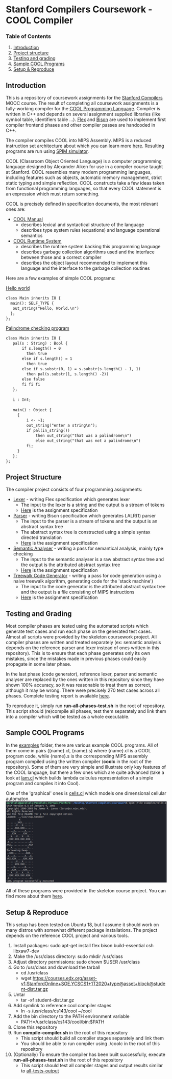 # Stanford Compilers Coursework - COOL Compiler
### Table of Contents

1. [Introduction](#introduction)
2. [Project structure](#project-structure)
3. [Testing and grading](#testing-and-grading)
4. [Sample COOL Programs](#sample-cool-programs)
5. [Setup & Reproduce](#setup--reproduce)

## Introduction
This is a repository of coursework assignments for the [Stanford Compilers](https://online.stanford.edu/courses/soe-ycscs1-compilers) MOOC course.
The result of completing all coursework assignments is a fully-working compiler for the [COOL Programming Language](http://theory.stanford.edu/~aiken/software/cool/cool.html). Compiler is written in C++ and depends on several assignment supplied libraries (like symbol table, identifiers table ...). [Flex](https://github.com/westes/flex) and [Bison](https://www.gnu.org/software/bison) are used to implement first compiler frontend phases and other compiler passes are handcoded in C++.

The compiler compiles COOL into MIPS Assembly. MIPS is a reduced instruction set architecture about which you can learn more [here](https://en.wikipedia.org/wiki/MIPS_architecture).
Resulting programs are run using [SPIM simulator](http://spimsimulator.sourceforge.net/).

COOL (Classroom Object Oriented Language) is a computer programming language designed by Alexander Aiken for use in a compiler course taught at Stanford.
COOL resembles many modern programming languages, including features such as objects, automatic memory management, strict static typing and simple reflection.
COOL constructs take a few ideas taken from functional programming languages, so that every COOL statement is an expression which must return something.

COOL is precisely defined in specification documents, the most relevant ones are:
  * [COOL Manual](http://theory.stanford.edu/~aiken/software/cool/cool-manual.pdf)
    * describes lexical and syntactical structure of the language
    * describes type system rules (equations) and language operational semantics
  * [COOL Runtime System](https://theory.stanford.edu/~aiken/software/cooldist/handouts/cool-runtime.pdf)
    * describes the runtime system backing this programming language
    * describes garbage collection algorithms used and the interface between those and a correct compiler
    * describes the object layout recommended to implement this language and the interface to the garbage collection routines
    
 Here are a few examples of simple COOL programs:
 
 [Hello world](./examples/hello_world.cl)
 ``` cool
 class Main inherits IO {
   main(): SELF_TYPE {
	out_string("Hello, World.\n")
   };
};
 ```
 
 [Palindrome checking program](./examples/palindrome.cl)
 ``` cool
 class Main inherits IO {
    pal(s : String) : Bool {
	    if s.length() = 0 
          then true
	    else if s.length() = 1 
          then true
	    else if s.substr(0, 1) = s.substr(s.length() - 1, 1) 
          then pal(s.substr(1, s.length() -2))
	    else false
	    fi fi fi
    };

    i : Int;

    main() : Object {
      {
          i <- ~1;
          out_string("enter a string\n");
          if pal(in_string())
              then out_string("that was a palindrome\n")
              else out_string("that was not a palindrome\n")
          fi;
      }
    };
};

 ```
 
 ## Project Structure
 The compiler project consists of four programming assignments:
 * [Lexer](./assignments/PA2/cool.flex) - writing Flex specification which generates lexer
 	* The input to the lexer is a string and the output is a stream of tokens
 	* [Here](./handouts/PA2.pdf) is the assignment specification 
 * [Parser](./assignments/PA3/cool.y) - writing Bison specification which generates LALR(1) parser
  	* The input to the parser is a stream of tokens and the output is an abstract syntax tree
	* The abstract syntax tree is constructed using a simple syntax directed translation
 	* [Here](./handouts/PA3.pdf) is the assignment specification 
 * [Semantic Analyser](./assignments/PA4/semant.cc) - writing a pass for semantical analysis, mainly type checking
 	* The input to the semantic analyser is a raw abstract syntax tree and the output is the attributed abstract syntax tree
  	* [Here](./handouts/PA4.pdf) is the assignment specification 
 * [Treewalk Code Generator](./assignments/PA5/cgen.cc) - writing a pass for code generation using a naive treewalk algorithm, generating code for the 'stack machine')
 	* The input to the code generator is the attributed abstract syntax tree and the output is a file consisting of MIPS instructions
 	* [Here](./handouts/PA5.pdf) is the assignment specification 
	
## Testing and Grading
Most compiler phases are tested using the automated scripts which generate test cases and run each phase on the generated test cases. Almost all scripts were provided by the skeleton coursework project. All compiler phases are written and treated separately (ex: semantic analysis depends on the reference parser and lexer instead of ones written in this repository). This is to ensure that each phase generates only its own mistakes, since the mistakes made in previous phases could easily propagate in some later phase. 

In the last phase (code generator), reference lexer, parser and semantic analyser are replaced by the ones written in this repository since they have shown 100% accuracy, so it was reasonable to treat them as correct, although it may be wrong. There were precisely 270 test cases across all phases.
Complete testing report is available [here](https://github.com/gboduljak/stanford-compilers-coursework/blob/master/all-phases-test.out).

To reproduce it, simply run **run-all-phases-test.sh** in the root of repository. This script should (re)compile all phases, test them separately and link them into a compiler which will be tested as a whole executable.

## Sample COOL Programs
In the [examples](./examples) folder, there are various example COOL programs. All of them come in pairs ({name}.cl, {name}.s) where {name}.cl is a COOL program code, while {name}.s is the corresponding MIPS assembly program compiled using the written compiler (**coolc** in the root of the repository). 
Some of them are very simple and illustrate only key features of the COOL language, but there a few ones which are quite advanced (take a look at [lam.cl](./examples/lam.cl) which builds lambda calculus representation of a simple program and compiles it into Cool). 

One of the 'graphical' ones is [cells.cl](./examples/cells.cl) which models one dimensional cellular automaton.
![cells.cl](./readme-resources/cellular-automaton.png)

All of these programs were provided in the skeleton course project. You can find more about them [here](./examples/README). 

## Setup & Reproduce
This setup has been tested on Ubuntu 18, but I assume it should work on many distros with somewhat different package installations.
The project depends on the reference COOL project and various tools.

1. Install packages: sudo apt-get install flex bison build-essential csh libxaw7-dev
2. Make the /usr/class directory: sudo mkdir /usr/class
3. Adjust directory permissions: sudo chown $USER /usr/class
4. Go to /usr/class and download the tarball
	* cd /usr/class
	* wget https://courses.edx.org/asset-v1:StanfordOnline+SOE.YCSCS1+1T2020+type@asset+block@student-dist.tar.gz
5. Untar
	* tar -xf student-dist.tar.gz
6. Add symlink to reference cool compiler stages 
	* ln -s /usr/class/cs143/cool ~/cool
7. Add the bin directory to the PATH environment variable
	* PATH=/usr/class/cs143/cool/bin:$PATH
8. Clone this repository
9. Run **compile-compiler.sh** in the root of this repository
	* This script should build all compiler stages separately and link them
	* You should be able to run compiler using ./coolc in the root of this repository
10. (Optionally) To ensure the compiler has been built successfully, execute **run-all-phases-test.sh** in the root of this repository
	* This script should test all compiler stages and output results similar to [all-tests-output](./all-phases-test.out)
